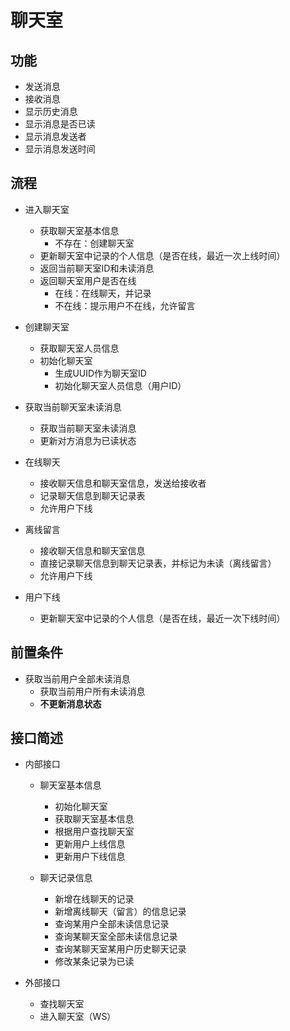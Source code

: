 # 聊天室

## 功能

- 发送消息
- 接收消息
- 显示历史消息
- 显示消息是否已读
- 显示消息发送者
- 显示消息发送时间

## 流程

- 进入聊天室
    - 获取聊天室基本信息
        - 不存在：创建聊天室
    - 更新聊天室中记录的个人信息（是否在线，最近一次上线时间）
    - 返回当前聊天室ID和未读消息
    - 返回聊天室用户是否在线
        - 在线：在线聊天，并记录
        - 不在线：提示用户不在线，允许留言

- 创建聊天室
    - 获取聊天室人员信息
    - 初始化聊天室
        - 生成UUID作为聊天室ID
        - 初始化聊天室人员信息（用户ID）

- 获取当前聊天室未读消息
    - 获取当前聊天室未读消息
    - 更新对方消息为已读状态

- 在线聊天
    - 接收聊天信息和聊天室信息，发送给接收者
    - 记录聊天信息到聊天记录表
    - 允许用户下线

- 离线留言
    - 接收聊天信息和聊天室信息
    - 直接记录聊天信息到聊天记录表，并标记为未读（离线留言）
    - 允许用户下线

- 用户下线
    - 更新聊天室中记录的个人信息（是否在线，最近一次下线时间）

## 前置条件

- 获取当前用户全部未读消息
    - 获取当前用户所有未读消息
    - **不更新消息状态**

## 接口简述

- 内部接口

  - 聊天室基本信息
    - 初始化聊天室
    - 获取聊天室基本信息
    - 根据用户查找聊天室
    - 更新用户上线信息
    - 更新用户下线信息
    

  - 聊天记录信息
    - 新增在线聊天的记录
    - 新增离线聊天（留言）的信息记录
    - 查询某用户全部未读信息记录
    - 查询某聊天室全部未读信息记录
    - 查询某聊天室某用户历史聊天记录
    - 修改某条记录为已读
    

- 外部接口

  - 查找聊天室
  - 进入聊天室（WS）